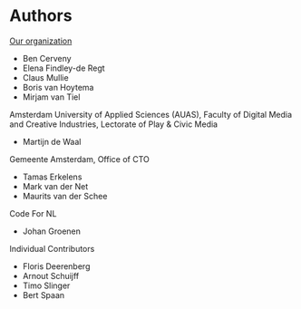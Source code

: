 # Authors

[Our organization](https://publiccode.net)

* Ben Cerveny
* Elena Findley-de Regt
* Claus Mullie
* Boris van Hoytema
* Mirjam van Tiel

Amsterdam University of Applied Sciences (AUAS), Faculty of Digital Media and Creative Industries, Lectorate of Play & Civic Media

* Martijn de Waal

Gemeente Amsterdam, Office of CTO

* Tamas Erkelens
* Mark van der Net
* Maurits van der Schee

Code For NL

* Johan Groenen

Individual Contributors

* Floris Deerenberg
* Arnout Schuijff
* Timo Slinger
* Bert Spaan
